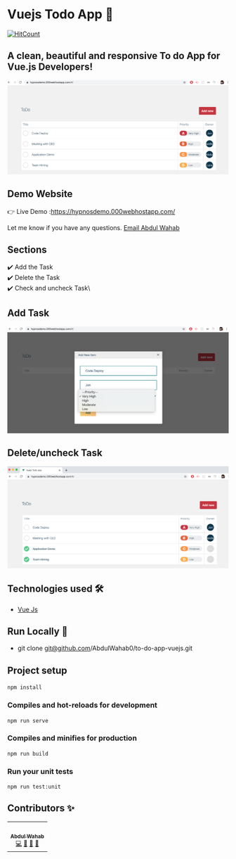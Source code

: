 # Vuejs Todo App  📝
[![HitCount](http://hits.dwyl.com/abdulwahab0/https://githubcom/AbdulWahab0/ToDos-App-vuejs.svg)](http://hits.dwyl.com/abdulwahab0/https://githubcom/AbdulWahab0/ToDos-App-vuejs)
## A clean, beautiful and responsive To do App for Vue.js Developers! 

<p align="center"> 
  <kbd>
  	<a href="https://hypnosdemo.000webhostapp.com/" target="_blank">
		<img src="Task_list.png"></img>
	</a>
  </kbd>
</p>

## Demo Website
👉 Live Demo :https://hypnosdemo.000webhostapp.com/

Let me know if you have any questions. [Email Abdul Wahab ](mailto:wahab3060h@gmail.com)

## Sections 
✔️ Add the Task\
✔️ Delete the Task \
✔️ Check and uncheck Task\

## Add Task
<p align="center"> 
  <kbd>
  	<a href="https://hypnosdemo.000webhostapp.com/" target="_blank">
		<img src="addTask.png"></img>
	</a>
  </kbd>
</p>


## Delete/uncheck Task
<p align="center"> 
  <kbd>
  	<a href="https://hypnosdemo.000webhostapp.com/" target="_blank">
		<img src="check_uncheck_task.png"></img>
	</a>
  </kbd>
</p>


## Technologies used 🛠️

- [Vue Js](https://vuejs.org/)

## Run Locally 🚀

- git clone git@github.com/AbdulWahab0/to-do-app-vuejs.git

## Project setup
```
npm install
```

### Compiles and hot-reloads for development
```
npm run serve
```

### Compiles and minifies for production
```
npm run build
```

### Run your unit tests
```
npm run test:unit
```
## Contributors ✨
<table>
  <tr>
    <td align="center"><a href="https://github.com/AbdulWahab0"><br /><sub><b>Abdul Wahab</b></sub></a><br /><a href="https://github.com/AbdulWahab0" title="Code">💻</a> <a href="https://github.com/AbdulWahab0" title="Documentation">📖</a> <a href="https://github.com/AbdulWahab0" title="Design">🎨</a> <a href="https://github.com/AbdulWahab0" title="Maintenance">🚧</a></td>
  </tr>
</table>
